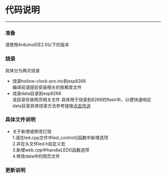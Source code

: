 # 代码说明 
***

### 准备
请使用ArduinoIDE2.0以下的版本

### 烧录
具体分为两次烧录  
- 烧录hollow-clock-pro.ino到esp8266  
编译前请提前安装相关的依赖库文件  
- 烧录data目录到esp8266  
该目录存放网页相关文件 
具体用于烧录到8266的flash中，以便快速响应  
data目录具体烧录方法参考链接[点击传送](https://www.taichi-maker.com/homepage/esp8266-nodemcu-iot/iot-c/spiffs/upload-files/)

### 具体文件说明
- 关于新增或修改灯效  
1.请在led.cpp文件中led_control()函数中新增选项  
2.并在头文件led.h自定义宏  
3.新增web.cpp中handleLED()函数选项  
4.修改data中的网页文件

### 更新说明

